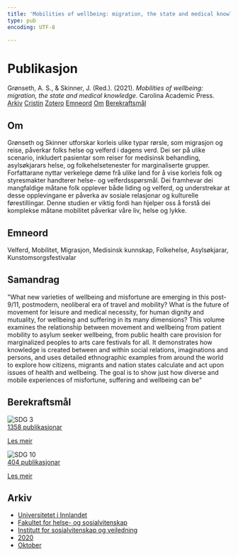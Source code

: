 ```yaml
---
title: 'Mobilities of wellbeing: migration, the state and medical knowledge'
type: pub
encoding: UTF-8

---
```

<h1>Publikasjon</h1>
<article id="csl-bib-container-RJ2S9B45" class="csl-bib-container">
  <div class="csl-bib-body"> <div class="csl-entry">Grønseth, A. S., &#38; Skinner, J. (Red.). (2021). <i>Mobilities of wellbeing: migration, the state and medical knowledge</i>. Carolina Academic Press.</div> </div>
  <div class="csl-bib-buttons">
    <a href="#taxonomy-article-RJ2S9B45" alt="archive" class="csl-bib-button">Arkiv</a>
    <a href="https://app.cristin.no/results/show.jsf?id=1840909" alt="Cristin" class="csl-bib-button">Cristin</a>
    <a href="http://zotero.org/groups/5881554/items/RJ2S9B45" alt="Zotero" class="csl-bib-button">Zotero</a>
    <a href="#keywords-article-RJ2S9B45" alt="keywords" class="csl-bib-button">Emneord</a>
    <a href="#about-article-RJ2S9B45" alt="about_pub" class="csl-bib-button">Om</a>
    <a href="#sdg-article-RJ2S9B45" alt="sdg" class="csl-bib-button">Berekraftsmål</a>
  </div>
  <div id="csl-bib-meta-container-RJ2S9B45"></div>
</article>
<div id="csl-bib-meta-RJ2S9B45" class="csl-bib-meta">
  <article id="about-article-RJ2S9B45" class="about_pub-article">
    <h1>Om</h1>
    Grønseth og Skinner utforskar korleis ulike typar rørsle, som migrasjon og reise, påverkar folks helse og velferd i dagens verd. Dei ser på ulike scenario, inkludert pasientar som reiser for medisinsk behandling, asylsøkjarars helse, og folkehelsetenester for marginaliserte grupper. Forfattarane nyttar verkelege døme frå ulike land for å vise korleis folk og styresmakter handterer helse- og velferdsspørsmål. Dei framhevar dei mangfaldige måtane folk opplever både liding og velferd, og understrekar at desse opplevingane er påverka av sosiale relasjonar og kulturelle førestillingar. Denne studien er viktig fordi han hjelper oss å forstå dei komplekse måtane mobilitet påverkar våre liv, helse og lykke.
  </article>
  <article id="keywords-article-RJ2S9B45" class="keywords-article">
    <h1>Emneord</h1>
    Velferd, Mobilitet, Migrasjon, Medisinsk kunnskap, Folkehelse, Asylsøkjarar, Kunstomsorgsfestivalar
  </article>
  <article id="abstract-article-RJ2S9B45" class="abstract-article">
    <h1>Samandrag</h1>
    "What new varieties of wellbeing and misfortune are emerging in this post-9/11, postmodern, neoliberal era of travel and mobility? What is the future of movement for leisure and medical necessity, for human dignity and mutuality, for wellbeing and suffering in its many dimensions? This volume examines the relationship between movement and wellbeing from patient mobility to asylum seeker wellbeing, from public health care provision for marginalized peoples to arts care festivals for all. It demonstrates how knowledge is created between and within social relations, imaginations and persons, and uses detailed ethnographic examples from around the world to explore how citizens, migrants and nation states calculate and act upon issues of health and wellbeing. The goal is to show just how diverse and mobile experiences of misfortune, suffering and wellbeing can be"
  </article>
  <article id="sdg-article-RJ2S9B45" class="sdg-article">
    <h1>Berekraftsmål</h1>
    <div class="sdg-container"><div id="sdg3" class="sdg">
        <img src="{{< params subfolder >}}images/sdg/sdg03_nn.png" class="image" alt="SDG 3">
        <div class="sdg-overlay">
          <a href="/nn/archive/?key=?sdg=3#archive" class="sdg-publication-count"><span>1358</span> publikasjonar</a>
          <p><a href="https://fn.no/om-fn/fns-baerekraftsmaal/god-helse-og-livskvalitet?lang=nno-NO" class="sdg-read-more">Les meir</a></p>
        </div>
      </div> <div id="sdg10" class="sdg">
        <img src="{{< params subfolder >}}images/sdg/sdg10_nn.png" class="image" alt="SDG 10">
        <div class="sdg-overlay">
          <a href="/nn/archive/?key=?sdg=10#archive" class="sdg-publication-count"><span>404</span> publikasjonar</a>
          <p><a href="https://fn.no/om-fn/fns-baerekraftsmaal/mindre-ulikhet?lang=nno-NO" class="sdg-read-more">Les meir</a></p>
        </div>
      </div></div>
  </article>
  <article id="taxonomy-article-RJ2S9B45" class="taxonomy-article">
    <h1>Arkiv</h1>
    <ul>
      <li>
        <a href="/nn/archive/?key=3DCRN523">Universitetet i Innlandet</a>
      </li>
      <li>
        <a href="/nn/archive/?key=IDKFS3MX">Fakultet for helse- og sosialvitenskap</a>
      </li>
      <li>
        <a href="/nn/archive/?key=CU4VFGCV">Institutt for sosialvitenskap og veiledning</a>
      </li>
      <li>
        <a href="/nn/archive/?key=FLJPCLYW">2020</a>
      </li>
      <li>
        <a href="/nn/archive/?key=4YTLTQFN">Oktober</a>
      </li>
    </ul>
  </article>
</div>
